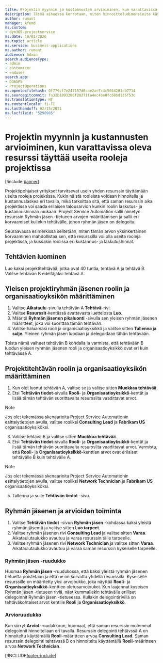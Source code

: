 ```yaml
---
title: Projektin myynnin ja kustannusten arvioiminen, kun varattavissa oleva resurssi täyttää useita rooleja projektissa
description: Tässä aiheessa kerrotaan, miten hinnoitteludimensioita käytetään sellaisen resurssin hinnoittelun ja kustannusten tukemiseen, joka täyttää useita rooleja projektissa.
author: rumant
manager: kfend
ms.custom:
- dyn365-projectservice
ms.date: 10/01/2020
ms.topic: article
ms.service: business-applications
ms.author: rumant
audience: Admin
search.audienceType:
- admin
- customizer
- enduser
search.app:
- D365PS
- ProjectOperations
ms.openlocfilehash: 0f779cf7e247157d6cae2ae7c4c5644201cb7714
ms.sourcegitcommit: fa32b1893286f20271fa4ec4be8fc68bd135f53c
ms.translationtype: HT
ms.contentlocale: fi-FI
ms.lasthandoff: 02/15/2021
ms.locfileid: "5290985"
---
```

# <a name="estimate-project-sales-and-costs-when-a-bookable-resource-fills-multiple-roles-for-a-project"></a>Projektin myynnin ja kustannusten arvioiminen, kun varattavissa oleva resurssi täyttää useita rooleja projektissa 

[!include [banner](../includes/psa-now-project-operations.md)]

Projektipohjaiset yritykset tarvitsevat usein yhden resurssin täyttämään useita rooleja projektissa. Kukin näistä rooleista voidaan hinnoitella ja kustannuslaskea eri tavalla, mikä tarkoittaa sitä, että saman resurssin aika projektissa voi saada erilaisen talousarvion kunkin roolin laskutus- ja kustannushinnan mukaan. Project Service Automation sallii nimetyn resurssin Ryhmän jäsen -tietueen arvojen määrittämisen ja sallii eri korvaamiset kullekin tehtävälle, johon ryhmän jäsen on delegoitu.

Seuraavassa esimerkissä selitetään, miten tämän arvon yksinkertainen korvaaminen mahdollistaa sen, että resurssilla voi olla useita rooleja projektissa, ja kussakin roolissa eri kustannus- ja laskutushinnat.

## <a name="create-tasks"></a>Tehtävien luominen
Luo kaksi projektitehtävää, jotka ovat 40 tuntia, tehtävä A ja tehtävä B. Valitse tehtävän B edeltäjäksi tehtävä A.

## <a name="set-up-role-and-organization-unit-for-a-generic-project-team-member"></a>Yleisen projektiryhmän jäsenen roolin ja organisaatioyksikön määrittäminen

1. Valitse **Aikataulu**-sivulla tehtävän A **Tehtävä**-rivi. 
2. Valitse **Resurssit**-kentässä avattavasta luettelosta **Luo**.
3. Määritä **Ryhmän jäsenen pikaluonti** -sivulla sen yleisen ryhmän jäsenen määritteet, joka voi suorittaa tämän tehtävän.
4. Valitse haluamasi rooli ja organisaatioyksikkö ja valitse sitten **Tallenna ja sulje**. Yleinen ryhmän jäsen luodaan ja delegoidaan tähän tehtävään. 

Toista nämä vaiheet tehtävän B kohdalla ja varmista, että tehtävään B luodun yleisen ryhmän jäsenen rooli ja organisaatioyksikkö ovat eri kuin tehtävässä A. 

## <a name="set-up-role-and-organization-unit-for-a-project-task"></a>Projektitehtävän roolin ja organisaatioyksikön määrittäminen

1. Kun olet luonut tehtävän A, valitse se ja valitse sitten **Muokkaa tehtävää**.
2. Etsi **Tehtävän tiedot**-sivulla **Rooli**- ja **Organisaatioyksikkö**-kentät ja lisää tämän tehtävän suorittavalta resurssilta vaadittavat arvot. 

  > [!NOTE]
  > Jos olet tekemässä skenaarioita Project Service Automationin esittelytietojen avulla, valitse rooliksi **Consulting Lead** ja **Fabrikam US** organisaatioyksiköksi.

3. Valitse tehtävä B ja valitse sitten **Muokkaa tehtävää**.
4. Etsi **Tehtävän tiedot**-sivulla **Rooli**- ja **Organisaatioyksikkö**-kentät ja lisää tämän tehtävän suorittavalta resurssilta vaadittavat arvot. Varmista, että **Rooli**- ja **Organisaatioyksikkö**-kenttien arvot ovat erilaiset tehtävälle B kuin tehtävälle A. 

  > [!NOTE]
  > Jos olet tekemässä skenaarioita Project Service Automationin esittelytietojen avulla, valitse rooliksi **Network Technician** ja **Fabrikam US** organisaatioyksiköksi.

5. Tallenna ja sulje **Tehtävän tiedot** -sivu. 

## <a name="team-member-and-estimates-behavior"></a>Ryhmän jäsenen ja arvioiden toiminta 

1. Valitse **Tehtävän tiedot** -sivun **Ryhmän jäsen** -kohdassa kaksi yleistä ryhmän jäsentä ja valitse sitten **Luo tarpeet**. 
2. Valitse ryhmän jäsenen rivi **Consulting Lead** ja valitse sitten **Varaa**. Aikataulutaulukko avautuu ja varaa resurssin tälle tarpeelle.
3. Valitse ryhmän jäsenen rivi **Network Technician** ja valitse sitten **Varaa**. Aikataulutaulukko avautuu ja varaa saman resurssin kyseiselle tarpeelle.

### <a name="team-member-grid"></a>Ryhmän jäsen -ruudukko 
Huomaa **Ryhmän jäsen** -ruudukossa, että kaksi yleistä ryhmän jäsenen tietuetta poistetaan ja että ne on korvattu yhdellä resurssilla. Kyseiselle resurssille on määritetty yksi arvojoukko, joka näyttää **Rooli**- ja **Organisaatioyksikkö**-kenttien oletusarvojoukot.
Kun laajennat kyseisen Ryhmän jäsen -tietueen riviä, näet kummallekin tehtävälle erilliset delegoinnit Ryhmän jäsen -tietueessa. Kullakin delegointirivillä on tehtäväkohtaiset arvot kentille **Rooli** ja **Organisaatioyksikkö**. 

### <a name="estimates-grid"></a>Arvioruudukko 
Kun siirryt **Arviot**-ruudukkoon, huomaat, että saman resurssin molemmat delegoinnit hinnoitellaan eri tavalla.
Resurssin delegointi tehtävssä A on hinnoiteltu käyttämällä **Rooli**-määritteen arvoa **Consulting Lead**. Saman resurssin delegointi tehtävssä B on hinnoiteltu käyttämällä **Rooli**-määritteen arvoa **Network Technician**.



[!INCLUDE[footer-include](../includes/footer-banner.md)]